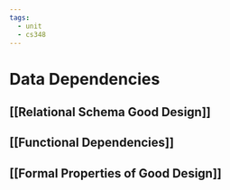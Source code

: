 ```yaml
---
tags:
  - unit
  - cs348
---
```

# Data Dependencies
## [[Relational Schema Good Design]]
## [[Functional Dependencies]]
## [[Formal Properties of Good Design]]
